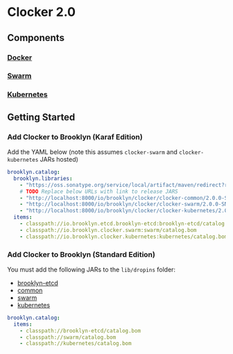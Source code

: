 # Clocker 2.0

## Components

### [Docker](./common/src/main/resources/docker/)

### [Swarm](./swarm/src/main/resources/swarm/)

### [Kubernetes](./kubernetes/src/main/resources/kubernetes/)

## Getting Started

### Add Clocker to Brooklyn (Karaf Edition)

Add the YAML below (note this assumes `clocker-swarm` and `clocker-kubernetes` JARs hosted)

```YAML
brooklyn.catalog:
  brooklyn.libraries:
    - "https://oss.sonatype.org/service/local/artifact/maven/redirect?r=snapshots&g=io.brooklyn.etcd&a=brooklyn-etcd&v=2.3.0-SNAPSHOT"
    # TODO Replace below URLs with link to release JARS
    - "http://localhost:8000/io/brooklyn/clocker/clocker-common/2.0.0-SNAPSHOT/clocker-common-2.0.0-SNAPSHOT.jar"
    - "http://localhost:8000/io/brooklyn/clocker/clocker-swarm/2.0.0-SNAPSHOT/clocker-swarm-2.0.0-SNAPSHOT.jar"
    - "http://localhost:8000/io/brooklyn/clocker/clocker-kubernetes/2.0.0-SNAPSHOT/clocker-kubernetes-2.0.0-SNAPSHOT.jar"
  items:
    - classpath://io.brooklyn.etcd.brooklyn-etcd:brooklyn-etcd/catalog.bom
    - classpath://io.brooklyn.clocker.swarm:swarm/catalog.bom
    - classpath://io.brooklyn.clocker.kubernetes:kubernetes/catalog.bom
```

### Add Clocker to Brooklyn (Standard Edition)

You must add the following JARs to the `lib/dropins` folder:

*   [brooklyn-etcd](https://oss.sonatype.org/service/local/artifact/maven/redirect?r=snapshots&g=io.brooklyn.etcd&a=brooklyn-etcd&v=2.3.0-SNAPSHOT)
*   [common](./common)
*   [swarm](./swarm)
*   [kubernetes](./kubernetes)

```YAML
brooklyn.catalog:
  items:
    - classpath://brooklyn-etcd/catalog.bom
    - classpath://swarm/catalog.bom
    - classpath://kubernetes/catalog.bom
```
